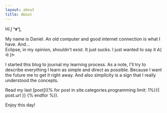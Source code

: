 ```yaml
---
layout: about
title: About
---
```


Hi ᶘ ᵒᴥᵒᶅ,  

My name is Daniel. An old computer and good internet connection is what I have. And...  
Eclipse, in my opinion, shouldn't exist. It just sucks. I just wanted to say it ᕕ( ᐛ )ᕗ 

I started this blog to journal my learning process. 
As a note, I'll try to describe everything I learn as simple and direct as possible. Because I want the future me to get it right away.  And also simplicity is a sign that I really understood the concepts. 

Read my last [post]({% for post in site.categories.programming limit: 1%}{{ post.url }}   {% endfor %}).

Enjoy this day! 

